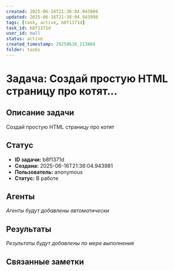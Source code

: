 ```yaml
---
created: 2025-06-16T21:38:04.943989
updated: 2025-06-16T21:38:04.943998
tags: [task, active, b8f1371d]
task_id: b8f1371d
user_id: null
status: active
created_timestamp: 20250616_213804
folder: tasks
---
```


# Задача: Создай простую HTML страницу про котят...

## Описание задачи

Создай простую HTML страницу про котят

## Статус
- **ID задачи:** b8f1371d
- **Создана:** 2025-06-16T21:38:04.943981
- **Пользователь:** anonymous
- **Статус:** В работе

## Агенты
*Агенты будут добавлены автоматически*

## Результаты
*Результаты будут добавлены по мере выполнения*

## Связанные заметки
